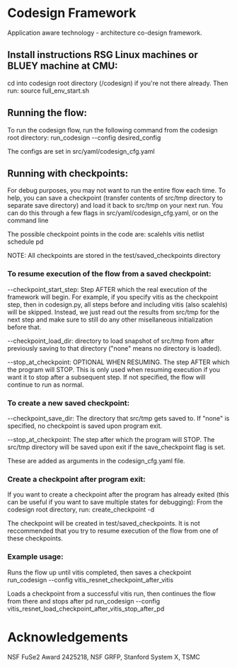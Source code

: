 # Codesign Framework

Application aware technology - architecture co-design framework.

## Install instructions RSG Linux machines or BLUEY machine at CMU: 
cd into codesign root directory (<otherpath>/codesign) if you're not there already. Then run:
source full_env_start.sh

## Running the flow: 
To run the codesign flow, run the following command from the codesign root directory: 
run_codesign --config desired_config

The configs are set in src/yaml/codesign_cfg.yaml

## Running with checkpoints:
For debug purposes, you may not want to run the entire flow each time. To help, you can save a checkpoint (transfer contents of src/tmp directory to separate save directory) and load it back to src/tmp on your next run. You can do this through a few flags in src/yaml/codesign_cfg.yaml, or on the command line

The possible checkpoint points in the code are: 
scalehls
vitis
netlist
schedule
pd

NOTE: All checkpoints are stored in the test/saved_checkpoints directory

### To resume execution of the flow from a saved checkpoint:
--checkpoint_start_step: Step AFTER which the real execution of the framework will begin. For example, if you specify vitis as the checkpoint step, then in codesign.py, all steps before and including vitis (also scalehls) will be skipped. Instead, we just read out the results from src/tmp for the next step and make sure to still do any other misellaneous initialization before that.

--checkpoint_load_dir: directory to load snapshot of src/tmp from after previously saving to that directory ("none" means no directory is loaded). 

--stop_at_checkpoint: OPTIONAL WHEN RESUMING. The step AFTER which the program will STOP. This is only used when resuming execution if you want it to stop after a subsequent step. If not specified, the   flow will continue to run as normal. 

### To create a new saved checkpoint:
--checkpoint_save_dir: The directory that src/tmp gets saved to. If "none" is specified, no checkpoint is saved upon program exit.

--stop_at_checkpoint: The step after which the program will STOP. The src/tmp directory will be saved upon exit if the save_checkpoint flag is set.

These are added as arguments in the codesign_cfg.yaml file.

### Create a checkpoint after program exit:
If you want to create a checkpoint after the program has already exited (this can be useful if you want to save multiple states for debugging):
From the codesign root directory, run:
create_checkpoint -d <name of checkpoint>

The checkpoint will be created in test/saved_checkpoints. It is not reccommended that you try to resume execution of the flow from one of these checkpoints. 

### Example usage: 
Runs the flow up until vitis completed, then saves a checkpoint
run_codesign --config vitis_resnet_checkpoint_after_vitis

Loads a checkpoint from a successful vitis run, then continues the flow from there and stops after pd
run_codesign --config vitis_resnet_load_checkpoint_after_vitis_stop_after_pd


# Acknowledgements
NSF FuSe2 Award 2425218, NSF GRFP, Stanford System X, TSMC
